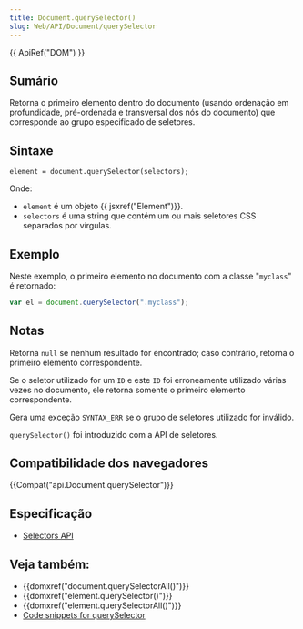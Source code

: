 ```yaml
---
title: Document.querySelector()
slug: Web/API/Document/querySelector
---
```


{{ ApiRef("DOM") }}

## Sumário

Retorna o primeiro elemento dentro do documento (usando ordenação em profundidade, pré-ordenada e transversal dos nós do documento) que corresponde ao grupo especificado de seletores.

## Sintaxe

```
element = document.querySelector(selectors);
```

Onde:

- `element` é um objeto {{ jsxref("Element")}}.
- `selectors` é uma string que contém um ou mais seletores CSS separados por vírgulas.

## Exemplo

Neste exemplo, o primeiro elemento no documento com a classe "`myclass`" é retornado:

```js
var el = document.querySelector(".myclass");
```

## Notas

Retorna `null` se nenhum resultado for encontrado; caso contrário, retorna o primeiro elemento correspondente.

Se o seletor utilizado for um `ID` e este `ID` foi erroneamente utilizado várias vezes no documento, ele retorna somente o primeiro elemento correspondente.

Gera uma exceção `SYNTAX_ERR` se o grupo de seletores utilizado for inválido.

`querySelector()` foi introduzido com a API de seletores.

## Compatibilidade dos navegadores

{{Compat("api.Document.querySelector")}}

## Especificação

- [Selectors API](http://www.w3.org/TR/selectors-api/)

## Veja também:

- {{domxref("document.querySelectorAll()")}}
- {{domxref("element.querySelector()")}}
- {{domxref("element.querySelectorAll()")}}
- [Code snippets for querySelector](/pt-BR/docs/Code_snippets/QuerySelector)
